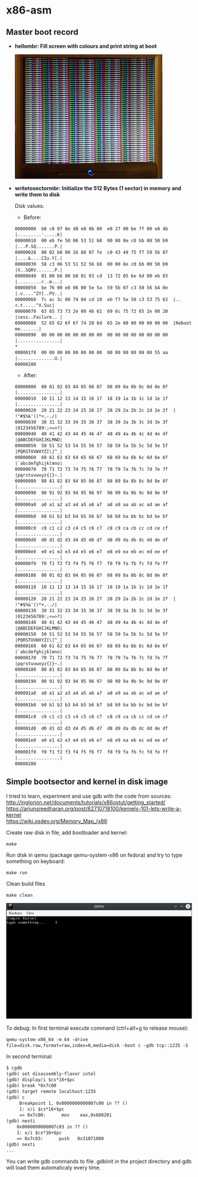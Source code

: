 # x86-asm

## Master boot record
* **hellombr: Fill screen with colours and print string at boot**
  
  ![Alt text](/1.hellombr/preview/preview.jpg "Screenshot")

* **writetosectormbr: Initialize the 512 Bytes (1 sector) in memory and write them to disk**
  
  Disk values:
  - Before:
  ```
  00000000  b8 c0 07 8e d8 e8 0b 00  e8 27 00 be 7f 00 e8 4b  |.........'.....K|
  00000010  00 eb fe 50 06 53 51 b8  00 00 8e c0 bb 00 50 b9  |...P.SQ.......P.|
  00000020  00 02 b0 00 26 88 07 fe  c0 43 49 75 f7 59 5b 07  |....&....CIu.Y[.|
  00000030  58 c3 06 53 51 52 56 b8  00 00 8e c0 bb 00 50 b9  |X..SQRV.......P.|
  00000040  01 00 b6 00 b8 01 03 cd  13 72 05 be 6d 00 eb 03  |.........r..m...|
  00000050  be 76 00 e8 06 00 5e 5a  59 5b 07 c3 50 56 b4 0e  |.v....^ZY[..PV..|
  00000060  fc ac 3c 00 74 04 cd 10  eb f7 5e 58 c3 53 75 63  |..<.t.....^X.Suc|
  00000070  63 65 73 73 2e 00 46 61  69 6c 75 72 65 2e 00 20  |cess..Failure.. |
  00000080  52 65 62 6f 6f 74 20 6d  65 2e 00 00 00 00 00 00  |Reboot me.......|
  00000090  00 00 00 00 00 00 00 00  00 00 00 00 00 00 00 00  |................|
  *
  000001f0  00 00 00 00 00 00 00 00  00 00 00 00 00 00 55 aa  |..............U.|
  00000200
  ```
  
  - After:
  ```
  00000000  00 01 02 03 04 05 06 07  08 09 0a 0b 0c 0d 0e 0f  |................|
  00000010  10 11 12 13 14 15 16 17  18 19 1a 1b 1c 1d 1e 1f  |................|
  00000020  20 21 22 23 24 25 26 27  28 29 2a 2b 2c 2d 2e 2f  | !"#$%&'()*+,-./|
  00000030  30 31 32 33 34 35 36 37  38 39 3a 3b 3c 3d 3e 3f  |0123456789:;<=>?|
  00000040  40 41 42 43 44 45 46 47  48 49 4a 4b 4c 4d 4e 4f  |@ABCDEFGHIJKLMNO|
  00000050  50 51 52 53 54 55 56 57  58 59 5a 5b 5c 5d 5e 5f  |PQRSTUVWXYZ[\]^_|
  00000060  60 61 62 63 64 65 66 67  68 69 6a 6b 6c 6d 6e 6f  |`abcdefghijklmno|
  00000070  70 71 72 73 74 75 76 77  78 79 7a 7b 7c 7d 7e 7f  |pqrstuvwxyz{|}~.|
  00000080  80 81 82 83 84 85 86 87  88 89 8a 8b 8c 8d 8e 8f  |................|
  00000090  90 91 92 93 94 95 96 97  98 99 9a 9b 9c 9d 9e 9f  |................|
  000000a0  a0 a1 a2 a3 a4 a5 a6 a7  a8 a9 aa ab ac ad ae af  |................|
  000000b0  b0 b1 b2 b3 b4 b5 b6 b7  b8 b9 ba bb bc bd be bf  |................|
  000000c0  c0 c1 c2 c3 c4 c5 c6 c7  c8 c9 ca cb cc cd ce cf  |................|
  000000d0  d0 d1 d2 d3 d4 d5 d6 d7  d8 d9 da db dc dd de df  |................|
  000000e0  e0 e1 e2 e3 e4 e5 e6 e7  e8 e9 ea eb ec ed ee ef  |................|
  000000f0  f0 f1 f2 f3 f4 f5 f6 f7  f8 f9 fa fb fc fd fe ff  |................|
  00000100  00 01 02 03 04 05 06 07  08 09 0a 0b 0c 0d 0e 0f  |................|
  00000110  10 11 12 13 14 15 16 17  18 19 1a 1b 1c 1d 1e 1f  |................|
  00000120  20 21 22 23 24 25 26 27  28 29 2a 2b 2c 2d 2e 2f  | !"#$%&'()*+,-./|
  00000130  30 31 32 33 34 35 36 37  38 39 3a 3b 3c 3d 3e 3f  |0123456789:;<=>?|
  00000140  40 41 42 43 44 45 46 47  48 49 4a 4b 4c 4d 4e 4f  |@ABCDEFGHIJKLMNO|
  00000150  50 51 52 53 54 55 56 57  58 59 5a 5b 5c 5d 5e 5f  |PQRSTUVWXYZ[\]^_|
  00000160  60 61 62 63 64 65 66 67  68 69 6a 6b 6c 6d 6e 6f  |`abcdefghijklmno|
  00000170  70 71 72 73 74 75 76 77  78 79 7a 7b 7c 7d 7e 7f  |pqrstuvwxyz{|}~.|
  00000180  80 81 82 83 84 85 86 87  88 89 8a 8b 8c 8d 8e 8f  |................|
  00000190  90 91 92 93 94 95 96 97  98 99 9a 9b 9c 9d 9e 9f  |................|
  000001a0  a0 a1 a2 a3 a4 a5 a6 a7  a8 a9 aa ab ac ad ae af  |................|
  000001b0  b0 b1 b2 b3 b4 b5 b6 b7  b8 b9 ba bb bc bd be bf  |................|
  000001c0  c0 c1 c2 c3 c4 c5 c6 c7  c8 c9 ca cb cc cd ce cf  |................|
  000001d0  d0 d1 d2 d3 d4 d5 d6 d7  d8 d9 da db dc dd de df  |................|
  000001e0  e0 e1 e2 e3 e4 e5 e6 e7  e8 e9 ea eb ec ed ee ef  |................|
  000001f0  f0 f1 f2 f3 f4 f5 f6 f7  f8 f9 fa fb fc fd fe ff  |................|
  00000200
  ```

## Simple bootsector and kernel in disk image

I tried to learn, experiment and use gdb with the code from sources:
http://inglorion.net/documents/tutorials/x86ostut/getting_started/<br/>
https://arjunsreedharan.org/post/82710718100/kernels-101-lets-write-a-kernel<br/>
https://wiki.osdev.org/Memory_Map_(x86<br/>


Create raw disk in file, add bootloader and kernel:
```
make
```

Run disk in qemu (package qemu-system-x86 on fedora) and try to type something on keyboard:
```
make run 
```

Clean build files
```
make clean
```

![Alt text](/3.simple-bootsector-kernel-disk/preview/preview.png "Screenshot")

To debug:
In first terminal execute command (ctrl+alt+g to release mouse):
```
qemu-system-x86_64 -m 64 -drive file=disk.raw,format=raw,index=0,media=disk -boot c -gdb tcp::1235 -S
```

In second terminal:
```
$ cgdb
(gdb) set disassembly-flavor intel
(gdb) display/i $cs*16+$pc
(gdb) break *0x7c00
(gdb) target remote localhost:1235
(gdb) c
     Breakpoint 1, 0x0000000000007c00 in ?? ()
     1: x/i $cs*16+$pc
     => 0x7c00:      mov    eax,0x680201
(gdb) nexti
    0x0000000000007c03 in ?? ()
    1: x/i $cs*16+$pc
    => 0x7c03:      push   0x31071000
(gdb) nexti
...
```

You can write gdb commands to file .gdbinit in the project directory and gdb will load them automaticaly every time.

